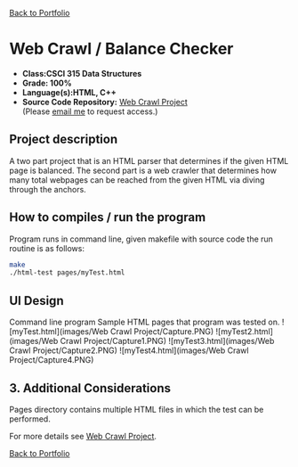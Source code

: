 [Back to Portfolio](./)

Web Crawl / Balance Checker
===============

-   **Class:CSCI 315 Data Structures** 
-   **Grade: 100%**
-   **Language(s):HTML, C++**
-   **Source Code Repository:** [Web Crawl Project](https://github.com/Kaigan90/Web-Crawl-Project)  
    (Please [email me](mailto:jwood11190@gmail.com?subject=GitHub%20Access) to request access.)

## Project description

A two part project that is an HTML parser that determines if the given HTML page is balanced.  The second part is a web crawler that determines how many total webpages can be reached from the given HTML via diving through the anchors.

## How to compiles / run the program

Program runs in command line, given makefile with source code the run routine is as follows:
```bash
make
./html-test pages/myTest.html
```

## UI Design

Command line program
Sample HTML pages that program was tested on.
![myTest.html](images/Web Crawl Project/Capture.PNG)
![myTest2.html](images/Web Crawl Project/Capture1.PNG)
![myTest3.html](images/Web Crawl Project/Capture2.PNG)
![myTest4.html](images/Web Crawl Project/Capture4.PNG)

## 3. Additional Considerations
Pages directory contains multiple HTML files in which the test can be performed.  

For more details see [Web Crawl Project](https://github.com/Kaigan90/Web-Crawl-Project).

[Back to Portfolio](./)
